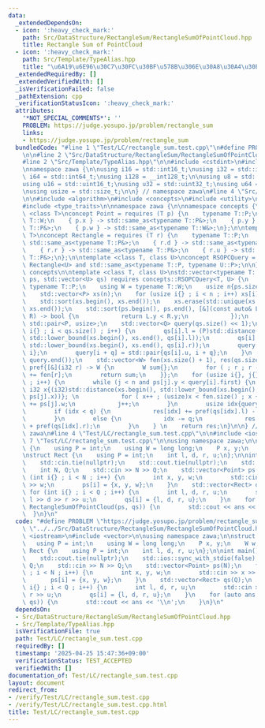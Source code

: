 ```yaml
---
data:
  _extendedDependsOn:
  - icon: ':heavy_check_mark:'
    path: Src/DataStructure/RectangleSum/RectangleSumOfPointCloud.hpp
    title: Rectangle Sum of PointCloud
  - icon: ':heavy_check_mark:'
    path: Src/Template/TypeAlias.hpp
    title: "\u6A19\u6E96\u30C7\u30FC\u30BF\u578B\u306E\u30A8\u30A4\u30EA\u30A2\u30B9"
  _extendedRequiredBy: []
  _extendedVerifiedWith: []
  _isVerificationFailed: false
  _pathExtension: cpp
  _verificationStatusIcon: ':heavy_check_mark:'
  attributes:
    '*NOT_SPECIAL_COMMENTS*': ''
    PROBLEM: https://judge.yosupo.jp/problem/rectangle_sum
    links:
    - https://judge.yosupo.jp/problem/rectangle_sum
  bundledCode: "#line 1 \"Test/LC/rectangle_sum.test.cpp\"\n#define PROBLEM \"https://judge.yosupo.jp/problem/rectangle_sum\"\
    \n\n#line 2 \"Src/DataStructure/RectangleSum/RectangleSumOfPointCloud.hpp\"\n\n\
    #line 2 \"Src/Template/TypeAlias.hpp\"\n\n#include <cstdint>\n#include <cstddef>\n\
    \nnamespace zawa {\n\nusing i16 = std::int16_t;\nusing i32 = std::int32_t;\nusing\
    \ i64 = std::int64_t;\nusing i128 = __int128_t;\n\nusing u8 = std::uint8_t;\n\
    using u16 = std::uint16_t;\nusing u32 = std::uint32_t;\nusing u64 = std::uint64_t;\n\
    \nusing usize = std::size_t;\n\n} // namespace zawa\n#line 4 \"Src/DataStructure/RectangleSum/RectangleSumOfPointCloud.hpp\"\
    \n\n#include <algorithm>\n#include <concepts>\n#include <utility>\n#include <vector>\n\
    #include <type_traits>\n\nnamespace zawa {\n\nnamespace concepts {\n\ntemplate\
    \ <class T>\nconcept Point = requires (T p) {\n    typename T::P;\n    typename\
    \ T::W;\n    { p.x } -> std::same_as<typename T::P&>;\n    { p.y } -> std::same_as<typename\
    \ T::P&>;\n    { p.w } -> std::same_as<typename T::W&>;\n};\n\ntemplate <class\
    \ T>\nconcept Rectangle = requires (T r) {\n    typename T::P;\n    { r.l } ->\
    \ std::same_as<typename T::P&>;\n    { r.d } -> std::same_as<typename T::P&>;\n\
    \    { r.r } -> std::same_as<typename T::P&>;\n    { r.u } -> std::same_as<typename\
    \ T::P&>;\n};\n\ntemplate <class T, class U>\nconcept RSOPCQuery = Point<T> and\
    \ Rectangle<U> and std::same_as<typename T::P, typename U::P>;\n\n} // namespace\
    \ concepts\n\ntemplate <class T, class U>\nstd::vector<typename T::W> RectangleSumOfPointCloud(std::vector<T>\
    \ ps, std::vector<U> qs) requires concepts::RSOPCQuery<T, U> {\n    using P =\
    \ typename T::P;\n    using W = typename T::W;\n    usize n{ps.size()}, q{qs.size()};\n\
    \    std::vector<P> xs(n);\n    for (usize i{} ; i < n ; i++) xs[i] = ps[i].x;\n\
    \    std::sort(xs.begin(), xs.end());\n    xs.erase(std::unique(xs.begin(), xs.end()),\
    \ xs.end());\n    std::sort(ps.begin(), ps.end(), [&](const auto& L, const auto&\
    \ R) -> bool {\n            return L.y < R.y;\n            });\n    using Q =\
    \ std::pair<P, usize>;\n    std::vector<Q> query(qs.size() << 1);\n    for (usize\
    \ i{} ; i < qs.size() ; i++) {\n        qs[i].l = (P)std::distance(xs.begin(),\
    \ std::lower_bound(xs.begin(), xs.end(), qs[i].l));\n        qs[i].r = (P)std::distance(xs.begin(),\
    \ std::lower_bound(xs.begin(), xs.end(), qs[i].r));\n        query[i] = std::pair{qs[i].d,\
    \ i};\n        query[i + q] = std::pair{qs[i].u, i + q};\n    }\n    std::sort(query.begin(),\
    \ query.end());\n    std::vector<W> fen(xs.size() + 1), res(qs.size());\n    auto\
    \ pref{[&](i32 r) -> W {\n        W sum{};\n        for ( ; r ; r -= r & -r) sum\
    \ += fen[r];\n        return sum;\n    }};\n    for (usize i{}, j{} ; i < query.size()\
    \ ; i++) {\n        while (j < n and ps[j].y < query[i].first) {\n           \
    \ i32 x{(i32)std::distance(xs.begin(), std::lower_bound(xs.begin(), xs.end(),\
    \ ps[j].x))}; \n            for ( x++ ; (usize)x < fen.size() ; x += x & -x) fen[x]\
    \ += ps[j].w;\n            j++;\n        }\n        usize idx{query[i].second};\n\
    \        if (idx < q) {\n            res[idx] += pref(qs[idx].l) - pref(qs[idx].r);\n\
    \        }\n        else {\n            idx -= q;\n            res[idx] += -pref(qs[idx].l)\
    \ + pref(qs[idx].r);\n        }\n    } \n    return res;\n}\n\n} // namespace\
    \ zawa\n#line 4 \"Test/LC/rectangle_sum.test.cpp\"\n\n#include <iostream>\n#line\
    \ 7 \"Test/LC/rectangle_sum.test.cpp\"\n\nusing namespace zawa;\n\nstruct Point\
    \ {\n    using P = int;\n    using W = long long;\n    P x, y;\n    W w;\n};\n\
    \nstruct Rect {\n    using P = int;\n    int l, d, r, u;\n};\n\nint main() {\n\
    \    std::cin.tie(nullptr);\n    std::cout.tie(nullptr);\n    std::ios::sync_with_stdio(false);\n\
    \    int N, Q;\n    std::cin >> N >> Q;\n    std::vector<Point> ps(N);\n    for\
    \ (int i{} ; i < N ; i++) {\n        int x, y, w;\n        std::cin >> x >> y\
    \ >> w;\n        ps[i] = {x, y, w};\n    }\n    std::vector<Rect> qs(Q);\n   \
    \ for (int i{} ; i < Q ; i++) {\n        int l, d, r, u;\n        std::cin >>\
    \ l >> d >> r >> u;\n        qs[i] = {l, d, r, u};\n    }\n    for (auto ans :\
    \ RectangleSumOfPointCloud(ps, qs)) {\n        std::cout << ans << '\\n';\n  \
    \  }\n}\n"
  code: "#define PROBLEM \"https://judge.yosupo.jp/problem/rectangle_sum\"\n\n#include\
    \ \"../../Src/DataStructure/RectangleSum/RectangleSumOfPointCloud.hpp\"\n\n#include\
    \ <iostream>\n#include <vector>\n\nusing namespace zawa;\n\nstruct Point {\n \
    \   using P = int;\n    using W = long long;\n    P x, y;\n    W w;\n};\n\nstruct\
    \ Rect {\n    using P = int;\n    int l, d, r, u;\n};\n\nint main() {\n    std::cin.tie(nullptr);\n\
    \    std::cout.tie(nullptr);\n    std::ios::sync_with_stdio(false);\n    int N,\
    \ Q;\n    std::cin >> N >> Q;\n    std::vector<Point> ps(N);\n    for (int i{}\
    \ ; i < N ; i++) {\n        int x, y, w;\n        std::cin >> x >> y >> w;\n \
    \       ps[i] = {x, y, w};\n    }\n    std::vector<Rect> qs(Q);\n    for (int\
    \ i{} ; i < Q ; i++) {\n        int l, d, r, u;\n        std::cin >> l >> d >>\
    \ r >> u;\n        qs[i] = {l, d, r, u};\n    }\n    for (auto ans : RectangleSumOfPointCloud(ps,\
    \ qs)) {\n        std::cout << ans << '\\n';\n    }\n}\n"
  dependsOn:
  - Src/DataStructure/RectangleSum/RectangleSumOfPointCloud.hpp
  - Src/Template/TypeAlias.hpp
  isVerificationFile: true
  path: Test/LC/rectangle_sum.test.cpp
  requiredBy: []
  timestamp: '2025-04-25 15:47:36+09:00'
  verificationStatus: TEST_ACCEPTED
  verifiedWith: []
documentation_of: Test/LC/rectangle_sum.test.cpp
layout: document
redirect_from:
- /verify/Test/LC/rectangle_sum.test.cpp
- /verify/Test/LC/rectangle_sum.test.cpp.html
title: Test/LC/rectangle_sum.test.cpp
---
```

